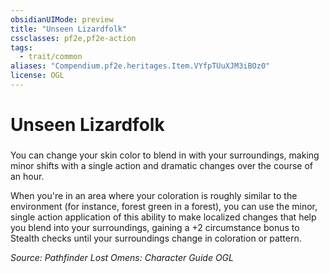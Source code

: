 ```yaml
---
obsidianUIMode: preview
title: "Unseen Lizardfolk"
cssclasses: pf2e,pf2e-action
tags:
  - trait/common
aliases: "Compendium.pf2e.heritages.Item.VYfpTUuXJM3iBOz0"
license: OGL
---
```

# Unseen Lizardfolk

### 






You can change your skin color to blend in with your surroundings, making minor shifts with a single action and dramatic changes over the course of an hour.

When you're in an area where your coloration is roughly similar to the environment (for instance, forest green in a forest), you can use the minor, single action application of this ability to make localized changes that help you blend into your surroundings, gaining a +2 circumstance bonus to Stealth checks until your surroundings change in coloration or pattern.

*Source: Pathfinder Lost Omens: Character Guide*
*OGL*